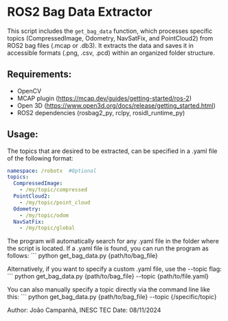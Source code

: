 # ROS2 Bag Data Extractor

This script includes the `get_bag_data` function, which processes specific topics (CompressedImage, Odometry, NavSatFix, and PointCloud2) from ROS2 bag files (.mcap or .db3). It extracts the data and saves it in accessible formats (.png, .csv, .pcd) within an organized folder structure.

## Requirements:
- OpenCV
- MCAP plugin (https://mcap.dev/guides/getting-started/ros-2)
- Open 3D (https://www.open3d.org/docs/release/getting_started.html)
- ROS2 dependencies (rosbag2_py, rclpy, rosidl_runtime_py)

## Usage:
The topics that are desired to be extracted, can be specified in a .yaml file of the following format:
```yaml
namespace: /robotx  #Optional
topics:
  CompressedImage:
    - /my/topic/compressed
  PointCloud2:
    - /my/topic/point_cloud
  Odometry:
    - /my/topic/odom
  NavSatFix:
    - /my/topic/global
```

The program will automatically search for any .yaml file in the folder where the script is located. 
If a .yaml file is found, you can run the program as follows:
    ``` python get_bag_data.py {path/to/bag_file}

Alternatively, if you want to specify a custom .yaml file, use the --topic flag:
    ``` python get_bag_data.py {path/to/bag_file} --topic {path/to/file.yaml}

You can also manually specify a topic directly via the command line like this:
    ``` python get_bag_data.py {path/to/bag_file} --topic {/specific/topic}


Author: João Campanhã, INESC TEC
Date: 08/11/2024



